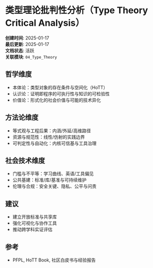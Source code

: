 # 类型理论批判性分析（Type Theory Critical Analysis）

**创建时间**: 2025-01-17  
**最后更新**: 2025-01-17  
**文档状态**: 活跃  
**关联模块**: `04_Type_Theory`

## 哲学维度

- 本体论：类型对象的存在条件与空间化（HoTT）
- 认识论：证明即程序的可执行性与知识的可检验性
- 价值论：形式化的社会价值与可能的技术异化

## 方法论维度

- 等式观与工程后果：内涵/外延/高维路径  
- 资源与规范性：线性/仿射的实践边界  
- 可判定性与自动化：内核可信基与工具治理

## 社会技术维度

- 门槛与不平等：学习曲线、英语/工具偏见  
- 公共基建：标准/库/基准与可持续维护  
- 伦理与合规：安全关键、隐私、公平与问责

## 建议

- 建立开放标准与共享库  
- 强化可视化与协作工具  
- 推动跨学科实证评估

## 参考

- PFPL, HoTT Book, 社区白皮书与经验报告  
